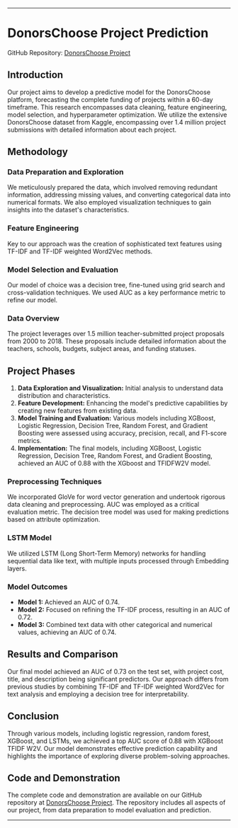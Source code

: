 

---

# DonorsChoose Project Prediction

GitHub Repository: [DonorsChoose Project](https://github.com/venkataseetharam/Donors-choos)

## Introduction
Our project aims to develop a predictive model for the DonorsChoose platform, forecasting the complete funding of projects within a 60-day timeframe. This research encompasses data cleaning, feature engineering, model selection, and hyperparameter optimization. We utilize the extensive DonorsChoose dataset from Kaggle, encompassing over 1.4 million project submissions with detailed information about each project.

## Methodology
### Data Preparation and Exploration
We meticulously prepared the data, which involved removing redundant information, addressing missing values, and converting categorical data into numerical formats. We also employed visualization techniques to gain insights into the dataset's characteristics.

### Feature Engineering
Key to our approach was the creation of sophisticated text features using TF-IDF and TF-IDF weighted Word2Vec methods.

### Model Selection and Evaluation
Our model of choice was a decision tree, fine-tuned using grid search and cross-validation techniques. We used AUC as a key performance metric to refine our model.

### Data Overview
The project leverages over 1.5 million teacher-submitted project proposals from 2000 to 2018. These proposals include detailed information about the teachers, schools, budgets, subject areas, and funding statuses.

## Project Phases
1. **Data Exploration and Visualization:** Initial analysis to understand data distribution and characteristics.
2. **Feature Development:** Enhancing the model's predictive capabilities by creating new features from existing data.
3. **Model Training and Evaluation:** Various models including XGBoost, Logistic Regression, Decision Tree, Random Forest, and Gradient Boosting were assessed using accuracy, precision, recall, and F1-score metrics.
4. **Implementation:** The final models, including XGBoost, Logistic Regression, Decision Tree, Random Forest, and Gradient Boosting, achieved an AUC of 0.88 with the XGboost and TFIDFW2V model.

### Preprocessing Techniques
We incorporated GloVe for word vector generation and undertook rigorous data cleaning and preprocessing. AUC was employed as a critical evaluation metric. The decision tree model was used for making predictions based on attribute optimization.

### LSTM Model
We utilized LSTM (Long Short-Term Memory) networks for handling sequential data like text, with multiple inputs processed through Embedding layers.

### Model Outcomes
- **Model 1:** Achieved an AUC of 0.74.
- **Model 2:** Focused on refining the TF-IDF process, resulting in an AUC of 0.72.
- **Model 3:** Combined text data with other categorical and numerical values, achieving an AUC of 0.74.

## Results and Comparison
Our final model achieved an AUC of 0.73 on the test set, with project cost, title, and description being significant predictors. Our approach differs from previous studies by combining TF-IDF and TF-IDF weighted Word2Vec for text analysis and employing a decision tree for interpretability.

## Conclusion
Through various models, including logistic regression, random forest, XGBoost, and LSTMs, we achieved a top AUC score of 0.88 with XGBoost TFIDF W2V. Our model demonstrates effective prediction capability and highlights the importance of exploring diverse problem-solving approaches.

## Code and Demonstration
The complete code and demonstration are available on our GitHub repository at [DonorsChoose Project](https://github.com/venkataseetharam/Donors-choose). The repository includes all aspects of our project, from data preparation to model evaluation and prediction.

---

